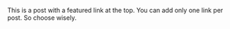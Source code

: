 <!--t Link Post t-->
<!--d  d-->
<!--tag hidden tag-->
<!--link [This is a link][1] [1]: http://trendschau.net link-->

This is a post with a featured link at the top. You can add only one link per post. So choose wisely.